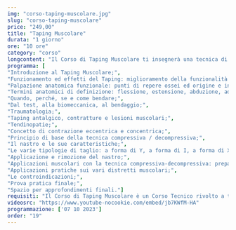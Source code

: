 ```yaml
---
img: "corso-taping-muscolare.jpg"
slug: "corso-taping-muscolare"
price: "249,00"
title: "Taping Muscolare"
durata: "1 giorno"
ore: "10 ore"
category: "corso"
longcontent: "Il Corso di Taping Muscolare ti insegnerà una tecnica di bendaggio adesivo elastico che si basa sulla stimolazione del sistema neuro-muscolare e neuro-sensoriale, per ottenere effetti benefici a livello muscolo-scheletrico. Il taping muscolare è una tecnica che consiste nell’applicare un nastro adesivo elastico, colorato e traspirante, sul tessuto cutaneo, in modo da creare degli stimoli decompressivi e compressivi, a seconda della tensione e della direzione del nastro. Il taping muscolare ha lo scopo di sostenere i muscoli durante il movimento, migliorare la stabilità e la postura, aumentare il range di movimento articolare, facilitare il corretto allineamento articolare, alleviare il dolore, ridurre l’infiammazione, attivare i sistemi antalgici endogeni. Il taping muscolare ha molti benefici: ridurre i tempi di recupero funzionale, coadiuvare la risposta neuromotoria, migliorare la performance sportiva, prevenire e curare i traumi sportivi. Nel corso imparerai la teoria e la pratica del taping muscolare, studierai l’anatomia e la fisiologia del sistema neuro-muscolare e neuro-sensoriale, approfondirai le tecniche di applicazione del nastro per le diverse zone e le diverse situazioni. Il corso ti renderà in grado di applicare il taping in modo efficace e sicuro, ottenendo un’azione terapeutica e preventiva su tutto il sistema muscolo-scheletrico."
programma: [
"Introduzione al Taping Muscolare;",
"Funzionamento ed effetti del Taping: miglioramento della funzionalità muscolare, riduzione del dolore, rinforzo della funzionalità articolare;",
"Palpazione anatomica funzionale: punti di repere ossei ed origine e inserzione muscolare;",
"Termini anatomici di definizione: flessione, estensione, abduzione, adduzione, rotazione, pronazione, supinazione e circonduzione;",
"Quando, perché, se e come bendare;",
"Dal test, alla biomeccanica, al bendaggio;",
"Traumatologia;",
"Taping antalgico, contratture e lesioni muscolari;",
"Tendinopatie;",
"Concetto di contrazione eccentrica e concentrica;",
"Principio di base della tecnica compressiva / decompressiva;",
"Il nastro e le sue caratteristiche;",
"Le varie tipologie di taglio: a forma di Y, a forma di I, a forma di X, a forma di W;",
"Applicazione e rimozione del nastro;",
"Applicazioni muscolari con la tecnica compressiva-decompressiva: preparazione e tensione del nastro;",
"Applicazioni pratiche sui vari distretti muscolari;",
"Le controindicazioni;",
"Prova pratica finale;",
"Spazio per approfondimenti finali."]
requisiti: "Il Corso di Taping Muscolare è un Corso Tecnico rivolto a tutti coloro che hanno frequentato il nostro Corso di Anatomia Palpatoria o che sono in possesso di una laurea in Scienze Motorie o Fisioterapia o di un titolo similare. Consigliamo di contattare il nostro Servizio Clienti per valutare le possibilità di accreditamento in base al proprio titolo."
videosrc: "https://www.youtube-nocookie.com/embed/jb7KWfM-HA"
programmazione: ['07 10 2023']    
order: "19"
---
```

